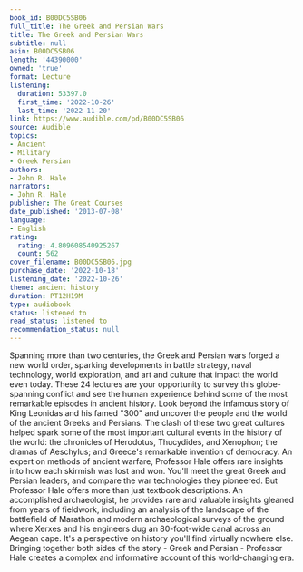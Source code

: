 ```yaml
---
book_id: B00DC5SB06
full_title: The Greek and Persian Wars
title: The Greek and Persian Wars
subtitle: null
asin: B00DC5SB06
length: '44390000'
owned: 'true'
format: Lecture
listening:
  duration: 53397.0
  first_time: '2022-10-26'
  last_time: '2022-11-20'
link: https://www.audible.com/pd/B00DC5SB06
source: Audible
topics:
- Ancient
- Military
- Greek Persian
authors:
- John R. Hale
narrators:
- John R. Hale
publisher: The Great Courses
date_published: '2013-07-08'
language:
- English
rating:
  rating: 4.809608540925267
  count: 562
cover_filename: B00DC5SB06.jpg
purchase_date: '2022-10-18'
listening_date: '2022-10-26'
theme: ancient history
duration: PT12H19M
type: audiobook
status: listened to
read_status: listened to
recommendation_status: null
---
```

Spanning more than two centuries, the Greek and Persian wars forged a new world order, sparking developments in battle strategy, naval technology, world exploration, and art and culture that impact the world even today.
These 24 lectures are your opportunity to survey this globe-spanning conflict and see the human experience behind some of the most remarkable episodes in ancient history.
Look beyond the infamous story of King Leonidas and his famed "300" and uncover the people and the world of the ancient Greeks and Persians. The clash of these two great cultures helped spark some of the most important cultural events in the history of the world: the chronicles of Herodotus, Thucydides, and Xenophon; the dramas of Aeschylus; and Greece's remarkable invention of democracy.
An expert on methods of ancient warfare, Professor Hale offers rare insights into how each skirmish was lost and won. You'll meet the great Greek and Persian leaders, and compare the war technologies they pioneered.
But Professor Hale offers more than just textbook descriptions. An accomplished archaeologist, he provides rare and valuable insights gleaned from years of fieldwork, including an analysis of the landscape of the battlefield of Marathon and modern archaeological surveys of the ground where Xerxes and his engineers dug an 80-foot-wide canal across an Aegean cape.
It's a perspective on history you'll find virtually nowhere else. Bringing together both sides of the story - Greek and Persian - Professor Hale creates a complex and informative account of this world-changing era.

